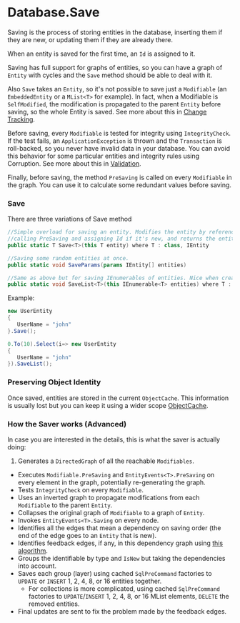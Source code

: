 ﻿# Database.Save

Saving is the process of storing entities in the database, inserting them if they are new, or updating them if they are already there. 

When an entity is saved for the first time, an `Id` is assigned to it. 

Saving has full support for graphs of entities, so you can have a graph of `Entity` with cycles and the `Save` method should be able to deal with it. 

Also `Save` takes an `Entity`, so it's not possible to save just a `Modifiable` (an `EmbeddedEntity` or a `MList<T>` for example). In fact, when a Modifiable is `SelfModified`, the modification is propagated to the parent `Entity` before saving, so the whole Entity is saved. See more about this in [Change Tracking](../Entities/ChangeTracking.md).

Before saving, every `Modifiable` is tested for integrity using `IntegrityCheck`. If the test fails, an `ApplicationException` is thrown and the `Transaction` is roll-backed, so you never have invalid data in your database. You can avoid this behavior for some particular entities and integrity rules using Corruption. See more about this in [Validation](../Entities/Validation.md).

Finally, before saving, the method `PreSaving` is called on every `Modifiable` in the graph. You can use it to calculate some redundant values before saving.

### Save

There are three variations of Save method

```C#
//Simple overload for saving an entity. Modifies the entity by reference, 
//calling PreSaving and assigning Id if it's new, and returns the entity itself.   
public static T Save<T>(this T entity) where T : class, IEntity

//Saving some random entities at once. 
public static void SaveParams(params IEntity[] entities)

//Same as above but for saving IEnumerables of entities. Nice when creating entities using Linq queries. 
public static void SaveList<T>(this IEnumerable<T> entities) where T : class, IEntity
```

Example: 

```C#
new UserEntity
{
   UserName = "john"
}.Save();

0.To(10).Select(i=> new UserEntity
{
   UserName = "john"
}).SaveList();
```

### Preserving Object Identity

Once saved, entities are stored in the current `ObjectCache`. This information is usually lost but you can keep it using a wider scope [ObjectCache](ObjectCache.md). 

### How the Saver works (Advanced)

In case you are interested in the details, this is what the saver is actually doing: 

1. Generates a `DirectedGraph` of all the reachable `Modifiables`.
* Executes `Modifiable.PreSaving` and `EntityEvents<T>.PreSaving` on every element in the graph, potentially re-generating the graph. 
* Tests `IntegrityCheck` on every `Modifiable`.
* Uses an inverted graph to propagate modifications from each `Modifiable` to the parent `Entity`.
* Collapses the original graph of `Modifiable` to a graph of `Entity`.
* Invokes `EntityEvents<T>.Saving` on every node. 
* Identifies all the edges that mean a dependency on saving order (the end of the edge goes to an `Entity` that is new).
* Identifies feedback edges, if any, in this dependency graph using [this algorithm](http://www.cs.stonybrook.edu/~algorith/files/feedback-set.shtml).
* Groups the identifiable by type and `IsNew` but taking the dependencies into account.
* Saves each group (layer) using cached `SqlPreCommand` factories to `UPDATE` or `INSERT` 1, 2, 4, 8, or 16 entities together.
    * For collections is more complicated, using cached `SqlPreCommand` factories to `UPDATE`/`INSERT`  1, 2, 4, 8, or 16 MList elements, `DELETE` the removed entities. 
* Final updates are sent to fix the problem made by the feedback edges. 
